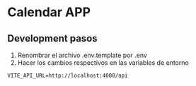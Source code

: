 # Calendar APP

## Development pasos

1. Renombrar el archivo .env.template por .env
2. Hacer los cambios respectivos en las variables de entorno 

```
VITE_API_URL=http://localhost:4000/api

```